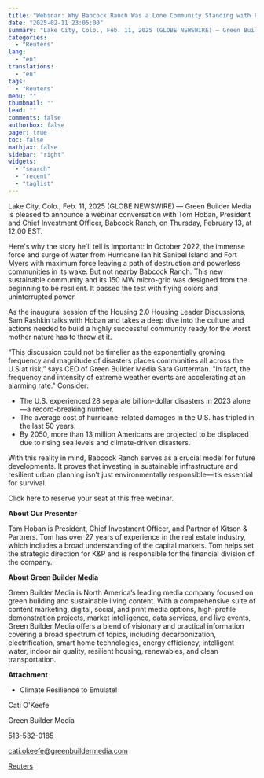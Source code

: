 ```yaml
---
title: "Webinar: Why Babcock Ranch Was a Lone Community Standing with Power After Hurricane Ian"
date: "2025-02-11 23:05:00"
summary: "Lake City, Colo., Feb. 11, 2025 (GLOBE NEWSWIRE) — Green Builder Media is pleased to announce a webinar conversation with Tom Hoban, President and Chief Investment Officer, Babcock Ranch, on Thursday, February 13, at 12:00 EST. Here's why the story he'll tell is important: In October 2022, the immense force..."
categories:
  - "Reuters"
lang:
  - "en"
translations:
  - "en"
tags:
  - "Reuters"
menu: ""
thumbnail: ""
lead: ""
comments: false
authorbox: false
pager: true
toc: false
mathjax: false
sidebar: "right"
widgets:
  - "search"
  - "recent"
  - "taglist"
---
```


Lake City, Colo., Feb. 11, 2025 (GLOBE NEWSWIRE) — Green Builder Media is pleased to announce a webinar conversation with Tom Hoban, President and Chief Investment Officer, Babcock Ranch, on Thursday, February 13, at 12:00 EST.

Here's why the story he'll tell is important: In October 2022, the immense force and surge of water from Hurricane Ian hit Sanibel Island and Fort Myers with maximum force leaving a path of destruction and powerless communities in its wake. But not nearby Babcock Ranch. This new sustainable community and its 150 MW micro-grid was designed from the beginning to be resilient. It passed the test with flying colors and uninterrupted power.

As the inaugural session of the Housing 2.0 Housing Leader Discussions, Sam Rashkin talks with Hoban and takes a deep dive into the culture and actions needed to build a highly successful community ready for the worst mother nature has to throw at it.

“This discussion could not be timelier as the exponentially growing frequency and magnitude of disasters places communities all across the U.S at risk,” says CEO of Green Builder Media Sara Gutterman. "In fact, the frequency and intensity of extreme weather events are accelerating at an alarming rate." Consider:

* The U.S. experienced 28 separate billion-dollar disasters in 2023 alone—a record-breaking number.
* The average cost of hurricane-related damages in the U.S. has tripled in the last 50 years.
* By 2050, more than 13 million Americans are projected to be displaced due to rising sea levels and climate-driven disasters.

With this reality in mind, Babcock Ranch serves as a crucial model for future developments. It proves that investing in sustainable infrastructure and resilient urban planning isn’t just environmentally responsible—it’s essential for survival.

Click here to reserve your seat at this free webinar.

**About Our Presenter** 

Tom Hoban is President, Chief Investment Officer, and Partner of Kitson & Partners. Tom has over 27 years of experience in the real estate industry, which includes a broad understanding of the capital markets. Tom helps set the strategic direction for K&P and is responsible for the financial division of the company.

**About Green Builder Media**

Green Builder Media is North America’s leading media company focused on green building and sustainable living content. With a comprehensive suite of content marketing, digital, social, and print media options, high-profile demonstration projects, market intelligence, data services, and live events, Green Builder Media offers a blend of visionary and practical information covering a broad spectrum of topics, including decarbonization, electrification, smart home technologies, energy efficiency, intelligent water, indoor air quality, resilient housing, renewables, and clean transportation.

**Attachment**

* Climate Resilience to Emulate!

Cati O'Keefe

Green Builder Media

513-532-0185

cati.okeefe@greenbuildermedia.com

[Reuters](https://www.tradingview.com/news/reuters.com,2025-02-11:newsml_GNX89sNSg:0-webinar-why-babcock-ranch-was-a-lone-community-standing-with-power-after-hurricane-ian/)

